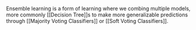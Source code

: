 Ensemble learning is a form of learning where we combing multiple models, more commonly [[Decision Tree]]s to make more generalizable predictions through [[Majority Voting Classifiers]] or [[Soft Voting Classifiers]].